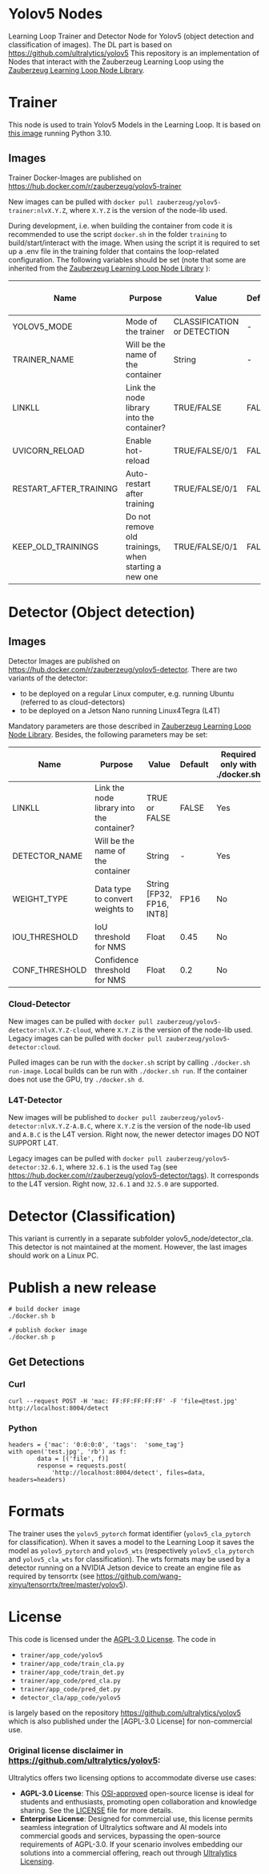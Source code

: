 # Yolov5 Nodes

Learning Loop Trainer and Detector Node for Yolov5 (object detection and classification of images). The DL part is based on https://github.com/ultralytics/yolov5
This repository is an implementation of Nodes that interact with the Zauberzeug Learning Loop using the [Zauberzeug Learning Loop Node Library](https://github.com/zauberzeug/learning_loop_node).

# Trainer

This node is used to train Yolov5 Models in the Learning Loop. It is based on [this image](https://docs.nvidia.com/deeplearning/frameworks/pytorch-release-notes/rel-23-07.html) running Python 3.10.

## Images

Trainer Docker-Images are published on https://hub.docker.com/r/zauberzeug/yolov5-trainer

New images can be pulled with `docker pull zauberzeug/yolov5-trainer:nlvX.Y.Z`, where `X.Y.Z` is the version of the node-lib used.

During development, i.e. when building the container from code it is recommended to use the script `docker.sh` in the folder `training` to build/start/interact with the image.
When using the script it is required to set up a .env file in the training folder that contains the loop-related configuration. The following variables should be set (note that some are inherited from the [Zauberzeug Learning Loop Node Library](https://github.com/zauberzeug/learning_loop_node) ):

| Name                   | Purpose                                              | Value                       | Default | Requi. only with ./docker.sh |
| ---------------------- | ---------------------------------------------------- | --------------------------- | ------- | ---------------------------- |
| YOLOV5_MODE            | Mode of the trainer                                  | CLASSIFICATION or DETECTION | -       | No                           |
| TRAINER_NAME           | Will be the name of the container                    | String                      | -       | Yes                          |
| LINKLL                 | Link the node library into the container?            | TRUE/FALSE                  | FALSE   | Yes                          |
| UVICORN_RELOAD         | Enable hot-reload                                    | TRUE/FALSE/0/1              | FALSE   | No                           |
| RESTART_AFTER_TRAINING | Auto-restart after training                          | TRUE/FALSE/0/1              | FALSE   | No                           |
| KEEP_OLD_TRAININGS     | Do not remove old trainings, when starting a new one | TRUE/FALSE/0/1              | FALSE   | No                           |

# Detector (Object detection)

## Images

Detector Images are published on https://hub.docker.com/r/zauberzeug/yolov5-detector.
There are two variants of the detector:

- to be deployed on a regular Linux computer, e.g. running Ubuntu (referred to as cloud-detectors)
- to be deployed on a Jetson Nano running Linux4Tegra (L4T)

Mandatory parameters are those described in [Zauberzeug Learning Loop Node Library](https://github.com/zauberzeug/learning_loop_node).
Besides, the following parameters may be set:

| Name           | Purpose                                   | Value                     | Default | Required only with ./docker.sh |
| -------------- | ----------------------------------------- | ------------------------- | ------- | ------------------------------ |
| LINKLL         | Link the node library into the container? | TRUE or FALSE             | FALSE   | Yes                            |
| DETECTOR_NAME  | Will be the name of the container         | String                    | -       | Yes                            |
| WEIGHT_TYPE    | Data type to convert weights to           | String [FP32, FP16, INT8] | FP16    | No                             |
| IOU_THRESHOLD  | IoU threshold for NMS                     | Float                     | 0.45    | No                             |
| CONF_THRESHOLD | Confidence threshold for NMS              | Float                     | 0.2     | No                             |

### Cloud-Detector

New images can be pulled with `docker pull zauberzeug/yolov5-detector:nlvX.Y.Z-cloud`, where `X.Y.Z` is the version of the node-lib used.
Legacy images can be pulled with `docker pull zauberzeug/yolov5-detector:cloud`.

Pulled images can be run with the `docker.sh` script by calling `./docker.sh run-image`.
Local builds can be run with `./docker.sh run`.
If the container does not use the GPU, try `./docker.sh d`.

### L4T-Detector

New images will be published to `docker pull zauberzeug/yolov5-detector:nlvX.Y.Z-A.B.C`, where `X.Y.Z` is the version of the node-lib used and `A.B.C` is the L4T version. Right now, the newer detector images DO NOT SUPPORT L4T.

Legacy images can be pulled with `docker pull zauberzeug/yolov5-detector:32.6.1`, where `32.6.1` is the used `Tag` (see https://hub.docker.com/r/zauberzeug/yolov5-detector/tags). It corresponds to the L4T version. Right now, `32.6.1` and `32.5.0` are supported.

# Detector (Classification)

This variant is currently in a separate subfolder yolov5_node/detector_cla. This detector is not maintained at the moment. However, the last images should work on a Linux PC.

# Publish a new release

```
# build docker image
./docker.sh b

# publish docker image
./docker.sh p
```

## Get Detections

### Curl

```
curl --request POST -H 'mac: FF:FF:FF:FF:FF' -F 'file=@test.jpg' http://localhost:8004/detect
```

### Python

```
headers = {'mac': '0:0:0:0', 'tags':  'some_tag'}
with open('test.jpg', 'rb') as f:
        data = [('file', f)]
        response = requests.post(
            'http://localhost:8004/detect', files=data, headers=headers)
```

# Formats

The trainer uses the `yolov5_pytorch` format identifier (`yolov5_cla_pytorch` for classification).
When it saves a model to the Learning Loop it saves the model as `yolov5_pytorch` and `yolov5_wts` (respectively `yolov5_cla_pytorch` and `yolov5_cla_wts` for classification).
The wts formats may be used by a detector running on a NVIDIA Jetson device to create an engine file as required by tensorrtx (see https://github.com/wang-xinyu/tensorrtx/tree/master/yolov5).

# License

This code is licensed under the [AGPL-3.0 License](https://opensource.org/license/agpl-v3/). The code in

- `trainer/app_code/yolov5`
- `trainer/app_code/train_cla.py`
- `trainer/app_code/train_det.py`
- `trainer/app_code/pred_cla.py`
- `trainer/app_code/pred_det.py`
- `detector_cla/app_code/yolov5`

is largely based on the repository https://github.com/ultralytics/yolov5 which is also published under the [AGPL-3.0 License] for non-commercial use.

### Original license disclaimer in https://github.com/ultralytics/yolov5:

Ultralytics offers two licensing options to accommodate diverse use cases:

- **AGPL-3.0 License**: This [OSI-approved](https://opensource.org/licenses/) open-source license is ideal for students and enthusiasts, promoting open collaboration and knowledge sharing. See the [LICENSE](https://github.com/ultralytics/yolov5/blob/master/LICENSE) file for more details.
- **Enterprise License**: Designed for commercial use, this license permits seamless integration of Ultralytics software and AI models into commercial goods and services, bypassing the open-source requirements of AGPL-3.0. If your scenario involves embedding our solutions into a commercial offering, reach out through [Ultralytics Licensing](https://ultralytics.com/license).
